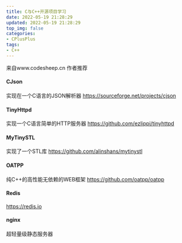 ```yaml
---
title: C与C++开源项目学习
date: 2022-05-19 21:28:29
updated: 2022-05-19 21:28:29
top_img: false
categories:
- CPlusPlus
tags: 
- C++
---
```


来自www.codesheep.cn 作者推荐

#### CJson
实现在一个C语言的JSON解析器
https://sourceforge.net/projects/cjson

#### TinyHttpd
实现一个C语言简单的HTTP服务器
https://github.com/ezlippi/tinyhttpd

#### MyTinySTL
实现了一个STL库
https://github.com/alinshans/mytinystl

#### OATPP
纯C++的高性能无依赖的WEB框架
https://github.com/oatpp/oatpp

#### Redis

https://redis.io

#### nginx
超轻量级静态服务器
